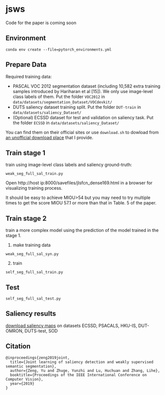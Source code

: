 # jsws
Code for the paper is coming soon

## Environment
```
conda env create --file=pytorch_environments.yml
```

## Prepare Data
Required training data: 
* PASCAL VOC 2012 segmentation dataset (including 10,582 extra training samples introduced by Hariharan et al [15]). We only use image-level class labels of them. Put the folder ```VOC2012``` in ```data/datasets/segmentation_Dataset/VOCdevkit/```
* DUTS saliency dataset training split. Put the folder ```DUT-train``` in ```data/datasets/saliency_Dataset/```
* (Optional) ECSSD dataset for test and validation on saliency task.  Put the folder ```ECSSD``` in ```data/datasets/saliency_Dataset/```

You can find them on their official sites or use ```download.sh``` to dowload from [an unofficial download place](http://ok.i68h.cn:8000/) that I provide. 

## Train stage 1
train using image-level class labels and saliency ground-truth:

```shell
weak_seg_full_sal_train.py
```

Open http://host ip:8000/savefiles/jlsfcn_dense169.html in a browser for visualizing training process. 

It should be easy to achieve MIOU>54 but you may need to try multiple times to get the score MIOU 57.1 or more than that in Table. 5 of the paper. 

## Train stage 2
train a more complex model using the prediction of the model trained in the stage 1. 

1. make training data

```
weak_seg_full_sal_syn.py
```

2. train

```
self_seg_full_sal_train.py
```

## Test
```
self_seg_full_sal_test.py
```

## Saliency results

[download saliency maps](http://ok.i68h.cn:8000/JLWS-sal.zip) on datasets ECSSD, PSACALS, HKU-IS, DUT-OMRON, DUTS-test, SOD

## Citation
```
@inproceedings{zeng2019joint,
  title={Joint learning of saliency detection and weakly supervised semantic segmentation},
  author={Zeng, Yu and Zhuge, Yunzhi and Lu, Huchuan and Zhang, Lihe},
  booktitle={Proceedings of the IEEE International Conference on Computer Vision},
  year={2019}
}
```
